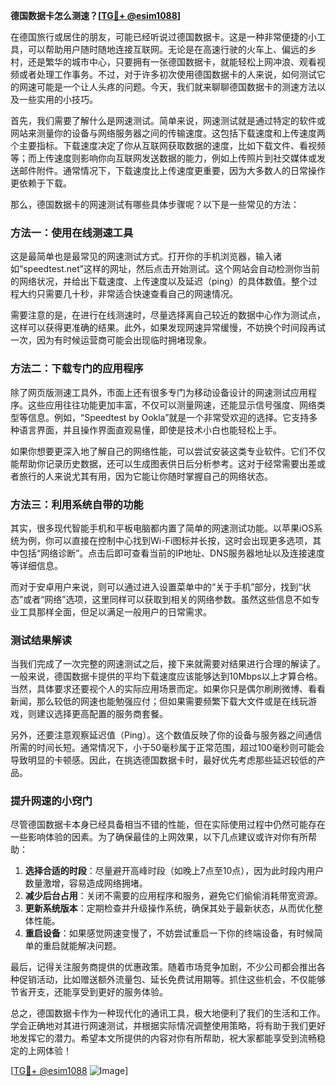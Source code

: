 **德国数据卡怎么测速？[[TG💪+ @esim1088](https://t.me/s/esim1088)]**

在德国旅行或居住的朋友，可能已经听说过德国数据卡。这是一种非常便捷的小工具，可以帮助用户随时随地连接互联网。无论是在高速行驶的火车上、偏远的乡村，还是繁华的城市中心，只要拥有一张德国数据卡，就能轻松上网冲浪、观看视频或者处理工作事务。不过，对于许多初次使用德国数据卡的人来说，如何测试它的网速可能是一个让人头疼的问题。今天，我们就来聊聊德国数据卡的测速方法以及一些实用的小技巧。

首先，我们需要了解什么是网速测试。简单来说，网速测试就是通过特定的软件或网站来测量你的设备与网络服务器之间的传输速度。这包括下载速度和上传速度两个主要指标。下载速度决定了你从互联网获取数据的速度，比如下载文件、看视频等；而上传速度则影响你向互联网发送数据的能力，例如上传照片到社交媒体或发送邮件附件。通常情况下，下载速度比上传速度更重要，因为大多数人的日常操作更依赖于下载。

那么，德国数据卡的网速测试有哪些具体步骤呢？以下是一些常见的方法：

### 方法一：使用在线测速工具

这是最简单也是最常见的网速测试方式。打开你的手机浏览器，输入诸如“speedtest.net”这样的网址，然后点击开始测试。这个网站会自动检测你当前的网络状况，并给出下载速度、上传速度以及延迟（ping）的具体数值。整个过程大约只需要几十秒，非常适合快速查看自己的网速情况。

需要注意的是，在进行在线测速时，尽量选择离自己较近的数据中心作为测试点，这样可以获得更准确的结果。此外，如果发现网速异常缓慢，不妨换个时间段再试一次，因为有时候运营商可能会出现临时拥堵现象。

### 方法二：下载专门的应用程序

除了网页版测速工具外，市面上还有很多专门为移动设备设计的网速测试应用程序。这些应用往往功能更加丰富，不仅可以测量网速，还能显示信号强度、网络类型等信息。例如，“Speedtest by Ookla”就是一个非常受欢迎的选择。它支持多种语言界面，并且操作界面直观易懂，即使是技术小白也能轻松上手。

如果你想要更深入地了解自己的网络性能，可以尝试安装这类专业软件。它们不仅能帮助你记录历史数据，还可以生成图表供日后分析参考。这对于经常需要出差或者旅行的人来说尤其有用，因为它能让你随时掌握自己的网络状态。

### 方法三：利用系统自带的功能

其实，很多现代智能手机和平板电脑都内置了简单的网速测试功能。以苹果iOS系统为例，你可以直接在控制中心找到Wi-Fi图标并长按，这时会出现更多选项，其中包括“网络诊断”。点击后即可查看当前的IP地址、DNS服务器地址以及连接速度等详细信息。

而对于安卓用户来说，则可以通过进入设置菜单中的“关于手机”部分，找到“状态”或者“网络”选项，这里同样可以获取到相关的网络参数。虽然这些信息不如专业工具那样全面，但足以满足一般用户的日常需求。

### 测试结果解读

当我们完成了一次完整的网速测试之后，接下来就需要对结果进行合理的解读了。一般来说，德国数据卡提供的平均下载速度应该能够达到10Mbps以上才算合格。当然，具体要求还要视个人的实际应用场景而定。如果你只是偶尔刷刷微博、看看新闻，那么较低的网速也能勉强应付；但如果需要频繁下载大文件或是在线玩游戏，则建议选择更高配置的服务商套餐。

另外，还要注意观察延迟值（Ping）。这个数值反映了你的设备与服务器之间通信所需的时间长短。通常情况下，小于50毫秒属于正常范围，超过100毫秒则可能会导致明显的卡顿感。因此，在挑选德国数据卡时，最好优先考虑那些延迟较低的产品。

### 提升网速的小窍门

尽管德国数据卡本身已经具备相当不错的性能，但在实际使用过程中仍然可能存在一些影响体验的因素。为了确保最佳的上网效果，以下几点建议或许对你有所帮助：

1. **选择合适的时段**：尽量避开高峰时段（如晚上7点至10点），因为此时段内用户数量激增，容易造成网络拥堵。
2. **减少后台占用**：关闭不需要的应用程序和服务，避免它们偷偷消耗带宽资源。
3. **更新系统版本**：定期检查并升级操作系统，确保其处于最新状态，从而优化整体性能。
4. **重启设备**：如果感觉网速变慢了，不妨尝试重启一下你的终端设备，有时候简单的重启就能解决问题。

最后，记得关注服务商提供的优惠政策。随着市场竞争加剧，不少公司都会推出各种促销活动，比如赠送额外流量包、延长免费试用期等。抓住这些机会，不仅能够节省开支，还能享受到更好的服务体验。

总之，德国数据卡作为一种现代化的通讯工具，极大地便利了我们的生活和工作。学会正确地对其进行网速测试，并根据实际情况调整使用策略，将有助于我们更好地发挥它的潜力。希望本文所提供的内容对你有所帮助，祝大家都能享受到流畅稳定的上网体验！

[[TG💪+ @esim1088](https://t.me/s/esim1088) ![Image](https://i.postimg.cc/4NQfJmqS/Snipaste-2025-05-13-00-14-12.png)]